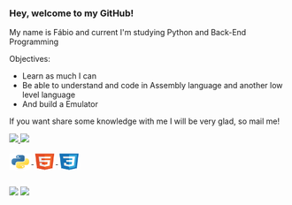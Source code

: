 ### Hey, welcome to my GitHub!
My name is Fábio and current I'm studying Python and Back-End Programming

Objectives:
- Learn as much I can
- Be able to understand and code in Assembly language and another low level language
- And build a Emulator

If you want share some knowledge with me I will be very glad, so mail me!

 <div>
  <a href="https://github.com/fabiobarkoski">
  <img height="180em" src="https://github-readme-stats.vercel.app/api?username=fabiobarkoski&show_icons=true&theme=radical&include_all_commits=true&count_private=true"/>
  <img height="180em" src="https://github-readme-stats.vercel.app/api/wakatime?username=fabiobarkoskilayout=compact"/>
</div>
 
<div style="display: inline_block"><br>
  <img align="center" alt="Python" height="30" width="40" src="https://raw.githubusercontent.com/devicons/devicon/master/icons/python/python-original.svg">
  <img align="center" alt="RHTML" height="30" width="40" src="https://raw.githubusercontent.com/devicons/devicon/master/icons/html5/html5-original.svg">
  <img align="center" alt="CSS" height="30" width="40" src="https://raw.githubusercontent.com/devicons/devicon/master/icons/css3/css3-original.svg">
</div>
 
 ##
 
  <a href = "mailto:fabiobarkoskii@gmail.com"><img src="https://img.shields.io/badge/-Gmail-%23333?style=for-the-badge&logo=gmail&logoColor=white" target="_blank"></a>
  <a href="https://www.linkedin.com/in/fabio-barkoski/" target="_blank"><img src="https://img.shields.io/badge/-LinkedIn-%230077B5?style=for-the-badge&logo=linkedin&logoColor=white" target="_blank"></a>  
